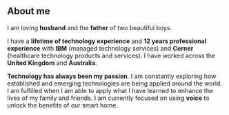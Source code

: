 ## About me

I am loving **husband** and the **father** of two beautiful boys.

I have a **lifetime of technology experience** and **12 years professional experience** with **IBM** (managed technology services) and **Cerner** (healthcare technology products and services). I have worked across the **United Kingdom** and **Australia**.

**Technology has always been my passion**. I am constantly exploring how established and emerging technologies are being applied around the world. I am fulfilled when I am able to apply what I have learned to enhance the lives of my family and friends. I am currently focused on using **voice** to unlock the benefits of our smart home.
